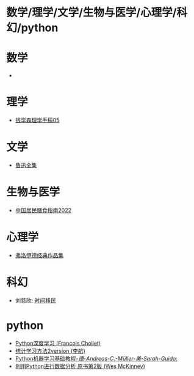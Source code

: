 # 数学/理学/文学/生物与医学/心理学/科幻/python

# 数学
- 
# 理学
- [钱学森理学手稿05](https://discord.com/channels/1218507417533419531/1237794177756958751)
# 文学
- [鲁迅全集](https://discord.com/channels/1218507417533419531/1243447034661568564)
# 生物与医学
- [中国居民膳食指南2022](https://discord.com/channels/1218507417533419531/1237760189235593276)
# 心理学
- [弗洛伊德经典作品集](https://discord.com/channels/1218507417533419531/1237760986132254824)
# 科幻
- 刘慈欣:
[时间移民](https://discord.com/channels/1218507417533419531/1237760614076518460)
# python
- [Python深度学习 (Francois Chollet)](https://discord.com/channels/1218507417533419531/1237653393044930602)
- [统计学习方法2version (李航)](https://discord.com/channels/1218507417533419531/1237654437519032421)
- [Python机器学习基础教程-__德_-Andreas-C.-Müller-_美_-Sarah-Guido_:](https://discord.com/channels/1218507417533419531/1237655917521014804)
- [利用Python进行数据分析 原书第2版 (Wes McKinney)](https://discord.com/channels/1218507417533419531/1237722277617864715)
